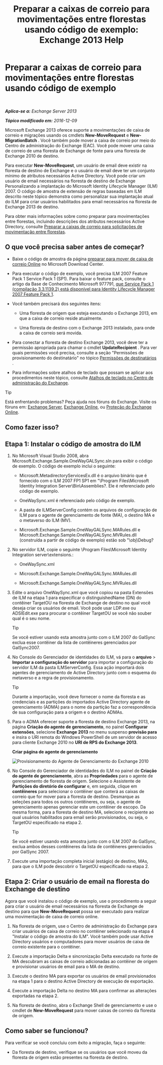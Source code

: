 ﻿---
title: 'Preparar a caixas de correio para movimentações entre florestas usando código de exemplo: Exchange 2013 Help'
TOCTitle: Preparar a caixas de correio para movimentações entre florestas usando código de exemplo
ms:assetid: f35ac7a5-bb84-4653-b6d0-65906e93627b
ms:mtpsurl: https://technet.microsoft.com/pt-br/library/Ee861124(v=EXCHG.150)
ms:contentKeyID: 50486990
ms.date: 05/22/2018
mtps_version: v=EXCHG.150
ms.translationtype: MT
---

# Preparar a caixas de correio para movimentações entre florestas usando código de exemplo

 

_**Aplica-se a:** Exchange Server 2013_

_**Tópico modificado em:** 2016-12-09_

Microsoft Exchange 2013 oferece suporte a movimentações de caixa de correio e migrações usando os cmdlets **New-MoveRequest** e **New-MigrationBatch** . Você também pode mover a caixa de correio por meio do Centro de administração do Exchange (EAC). Você pode mover uma caixa de correio de uma floresta de Exchange de fonte para uma floresta de Exchange 2010 de destino.

Para executar **New-MoveRequest**, um usuário de email deve existir na floresta de destino de Exchange e o usuário de email deve ter um conjunto mínimo de atributos necessários Active Directory. Você pode criar um usuário de email necessários na floresta de destino de Exchange Personalizando a implantação do Microsoft Identity Lifecycle Manager (ILM) 2007. O código de amostra de extensão de regras baseadas em ILM descrito neste tópico demonstra como personalizar sua implantação atual do ILM para criar usuários habilitados para email necessários na floresta de Exchange 2013 de destino.

Para obter mais informações sobre como preparar para movimentações entre florestas, incluindo descrições dos atributos necessários Active Directory, consulte [Preparar a caixas de correio para solicitações de movimentação entre florestas](prepare-mailboxes-for-cross-forest-move-requests-exchange-2013-help.md).

## O que você precisa saber antes de começar?

  - Baixe o código de amostra da página [preparar para mover de caixa de correio Online](https://go.microsoft.com/fwlink/p/?linkid=177882) no Microsoft Download Center.

  - Para executar o código de exemplo, você precisa ILM 2007 Feature Pack 1 Service Pack 1 (SP1). Para baixar o feature pack, consulte o artigo da Base de Conhecimento Microsoft 977791, [que Service Pack 1 (compilação 3.3.1139.2) está disponível para Identity Lifecycle Manager 2007 Feature Pack 1](http://go.microsoft.com/fwlink/p/?linkid=3052%26kbid=977791).

  - Você também precisará dos seguintes itens:
    
      - Uma floresta de origem que esteja executando o Exchange 2013, em que a caixa de correio reside atualmente.
    
      - Uma floresta de destino com o Exchange 2013 instalado, para onde a caixa de correio será movida.

  - Para conectar a floresta de destino Exchange 2013, você deve ter a permissão apropriada para chamar o cmdlet **UpdateRecipient** . Para ver quais permissões você precisa, consulte a seção "Permissões de provisionamento do destinatário" no tópico [Permissões de destinatários](recipients-permissions-exchange-2013-help.md) .

  - Para informações sobre atalhos de teclado que possam se aplicar aos procedimentos neste tópico, consulte [Atalhos de teclado no Centro de administração do Exchange](keyboard-shortcuts-in-the-exchange-admin-center-exchange-online-protection-help.md).


> [!TIP]
> Está enfrentando problemas? Peça ajuda nos fóruns do Exchange. Visite os fóruns em: <A href="https://go.microsoft.com/fwlink/p/?linkid=60612">Exchange Server</A>, <A href="https://go.microsoft.com/fwlink/p/?linkid=267542">Exchange Online</A>, ou <A href="https://go.microsoft.com/fwlink/p/?linkid=285351">Proteção do Exchange Online</A>.



## Como fazer isso?

## Etapa 1: Instalar o código de amostra do ILM

1.  No Microsoft Visual Studio 2008, abra Microsoft.Exchange.Sample.OneWayGALSync.sln para exibir o código de exemplo. O código de exemplo inclui o seguinte:
    
      - Microsoft.MetadirectoryServicesEx.dll é o arquivo binário que é fornecido com o ILM 2007 FP1 SP1 em "\\Program Files\\Microsoft Identity Integration Server\\Bin\\Assemblies?. Ele é referenciado pelo código de exemplo.
    
      - OneWaySync.xml é referenciado pelo código de exemplo.
    
      - A pasta de ILMServerConfig contém os arquivos de configuração de ILM para o agente de gerenciamento de fonte (MA), o destino MA e o metaverso do ILM (MV).
    
      - Microsoft.Exchange.Sample.OneWayGALSync.MARules.dll e Microsoft.Exchange.Sample.OneWayGALSync.MVRules.dll (construída a partir de código de exemplo) estão sob "\\obj\\Debug?

2.  No servidor ILM, copie o seguinte \\Program Files\\Microsoft Identity Integration server\\extensions.:
    
      - OneWaySync.xml
    
      - Microsoft.Exchange.Sample.OneWayGALSync.MARules.dll
    
      - Microsoft.Exchange.Sample.OneWayGALSync.MVRules.dll

3.  Edite o arquivo OneWaySync.xml que você copiou na pasta Extensões de ILM na etapa 1 para especificar o distinguishedName (DN) do contêiner TargetOU na floresta de Exchange de destino no qual você deseja criar os usuários de email. Você pode usar LDP.exe ou ADSIEdit.exe para procurar o contêiner TargetOU se você não souber qual é o seu nome.
    

    > [!TIP]
    > Se você estiver usando esta amostra junto com o ILM 2007 do GalSync exclua esse contêiner da lista de contêineres gerenciados por GalSync2007.



4.  No Console do Gerenciador de identidades do ILM, vá para o **arquivo** \> **Importar a configuração do servidor** para importar a configuração do servidor ILM da pasta ILMServerConfig. Essa ação importará dois agentes de gerenciamento de Active Directory junto com o esquema do metaverso e a regra de provisionamento.
    

    > [!TIP]
    > Durante a importação, você deve fornecer o nome da floresta e as credenciais e as partições do importados Active Directory agente de gerenciamento (ADMA) para o nome da partição faz a correspondência de sua configuração para a origem e o destino ADMAs.



5.  Para o ADMA oferecer suporte a floresta de destino Exchange 2013, na página **Criação do agente de gerenciamento**, no painel **Configurar extensões**, selecione **Exchange 2013** no menu suspenso **provisão para** e insira o URI remota do Windows PowerShell de um servidor de acesso para cliente Exchange 2010 no **URI de RPS do Exchange 2013**.
    
    **Criar página de agente de gerenciamento**
    
    ![Provisionamento do Agente de Gerenciamento do Exchange 2010](images/Aa998597.8f403cda-e5e4-4edf-887f-c1ed46cee3f5(EXCHG.150).gif "Provisionamento do Agente de Gerenciamento do Exchange 2010")  

6.  No Console do Gerenciador de identidades do ILM no painel de **Criação do agente de gerenciamento**, abra as **Propriedades** para o agente de gerenciamento de floresta de origem. Selecione o Assistente de **Partições do diretório de configurar** e, em seguida, clique em **contêineres** para selecionar o contêiner que conterá as caixas de correio que for mover para a floresta de destino. Desmarque as seleções para todos os outros contêineres, ou seja, o agente de gerenciamento apenas gerenciar este um contêiner de escopo. Da mesma forma, para a floresta de destino MA, selecione o recipiente ao qual usuários habilitados para email serão provisionados, ou seja, o TargetOU especificado na etapa 2.
    

    > [!TIP]
    > Se você estiver usando esta amostra junto com o ILM 2007 do GalSync, exclua ambos desses contêineres da lista de contêineres gerenciados por GalSync 2007.



7.  Execute uma importação completa inicial (estágio) de destino, MAs, para que o ILM pode descobrir o TargetOU especificado na etapa 2.

## Etapa 2: Criar o usuário de email na floresta do Exchange de destino

Agora que você instalou o código de exemplo, use o procedimento a seguir para criar o usuário de email necessários na floresta de Exchange de destino para que **New-MoveRequest** possa ser executado para realizar uma movimentação de caixa de correio online.

1.  Na floresta de origem, use o Centro de administração do Exchange para criar usuários de caixa de correio no contêiner selecionado na etapa 4 "Instalar o código de amostra do ILM". Você também pode usar Active Directory usuários e computadores para mover usuários de caixa de correio existente para o contêiner.

2.  Execute a importação Delta e sincronização Delta executado na fonte de MA descubram as caixas de correio adicionadas ao contêiner de origem e provisionar usuários de email para o MA de destino.

3.  Execute o destino MA para exportar os usuários de email provisionados na etapa 1 para o destino Active Directory de execução de exportação.

4.  Execute a importação Delta no destino MA para confirmar as alterações exportadas na etapa 2.

5.  Na floresta de destino, abra o Exchange Shell de gerenciamento e use o cmdlet de **New-MoveRequest** para mover caixas de correio da floresta de origem.

## Como saber se funcionou?

Para verificar se você concluiu com êxito a migração, faça o seguinte:

  - Da floresta de destino, verifique se os usuários que você moveu da floresta de origem estão presentes na floresta de destino.

